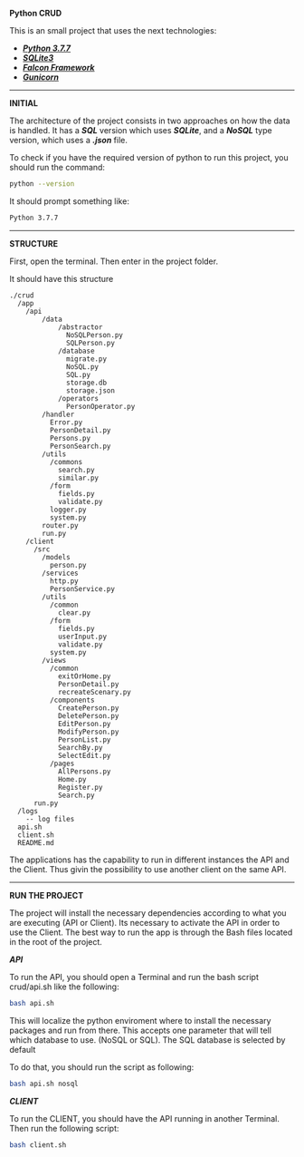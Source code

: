 **Python CRUD**

This is an small project that uses the next technologies:

 - ***[Python 3.7.7](https://www.python.org/downloads/release/python-377/)***
 - ***[SQLite3](https://docs.python.org/2/library/sqlite3.html)***
 - ***[Falcon Framework](https://falcon.readthedocs.io/en/stable/user/index.html)***
 - ***[Gunicorn](https://gunicorn.org/)***

___

**INITIAL**

The architecture of the project consists in two approaches on how the data is handled. It has a ***SQL*** version which uses ***SQLite***, and a ***NoSQL*** type version, which uses a ***.json*** file.

To check if you have the required version of python to run this project, you should run the command:

```sh
python --version
```

It should prompt something like:

```sh
Python 3.7.7
```

___

**STRUCTURE**

First, open the terminal. Then enter in the project folder.

It should have this structure

```
./crud
  /app
    /api
        /data
            /abstractor
              NoSQLPerson.py
              SQLPerson.py
            /database
              migrate.py
              NoSQL.py
              SQL.py
              storage.db
              storage.json
            /operators
              PersonOperator.py
        /handler
          Error.py
          PersonDetail.py
          Persons.py
          PersonSearch.py
        /utils
          /commons
            search.py
            similar.py
          /form
            fields.py
            validate.py
          logger.py
          system.py
        router.py
        run.py
    /client
      /src
        /models
          person.py
        /services
          http.py
          PersonService.py
        /utils
          /common
            clear.py
          /form
            fields.py
            userInput.py
            validate.py
          system.py
        /views
          /common
            exitOrHome.py
            PersonDetail.py
            recreateScenary.py
          /components
            CreatePerson.py
            DeletePerson.py
            EditPerson.py
            ModifyPerson.py
            PersonList.py
            SearchBy.py
            SelectEdit.py
          /pages
            AllPersons.py
            Home.py
            Register.py
            Search.py
      run.py
  /logs
    -- log files
  api.sh
  client.sh
  README.md
```

The applications has the capability to run in different instances the API and the Client. Thus givin the possibility to use another client on the same API.

___

**RUN THE PROJECT**

The project will install the necessary dependencies according to what you are executing (API or Client). Its necessary to activate the API in order to use the Client. The best way to run the app is through the Bash files located in the root of the project.

***API***

To run the API, you should open a Terminal and run the bash script crud/api.sh like the following:

```sh
bash api.sh
```

This will localize the python enviroment where to install the necessary packages and run from there. This accepts one parameter that will tell which database to use. (NoSQL or SQL). The SQL database is selected by default

To do that, you should run the script as following:

```sh
bash api.sh nosql
```

***CLIENT***

To run the CLIENT, you should have the API running in another Terminal. Then run the following script:

```sh
bash client.sh
```
